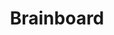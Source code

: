 ---
blog: https://blog.brainboard.co/
codehost: https://github.com/https://github.com/marketplace/brainboard
facebook: https://facebook.com/brainboard.co
linkedin: https://linkedin.com/company/brainboard-co
logohandle: brainboardco
sort: brainboard
title: Brainboard
twitter: https://x.com/brainboard_co
website: https://www.brainboard.co/
youtube: https://youtube.com/channel/UCB0DLhFEgta83U62mQzxGPg
---